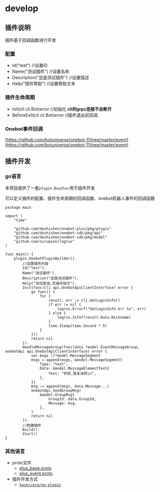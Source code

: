 # develop

## 插件说明
插件基于回调函数进行开发
### 配置
* Id("test") //设置ID
* Name("测试插件") //设置名称
* Description("这是测试插件") //设置描述
* Help("插件帮助") //设置帮助文本
### 插件生命周期
* Init(cli cli.Bot)error //初始化 **cli的grpc连接不会断开**
* BeforeExit(cli cli.Bot)error //插件退出前回调
### Onebot事件回调
[https://github.com/botuniverse/onebot-11/tree/master/event](https://github.com/botuniverse/onebot-11/tree/master/event)
## 插件开发
### go语言
本项目提供了一套`plugin.Buidler`用于插件开发

可以定义插件的配置、插件生命周期的回调函数、onebot机器人事件的回调函数
```
package main

import (
	"time"

	"github.com/dezhishen/onebot-plus/pkg/plugin"
	"github.com/dezhishen/onebot-sdk/pkg/api"
	"github.com/dezhishen/onebot-sdk/pkg/model"
	"github.com/sirupsen/logrus"
)

func main() {
	plugin.OnebotPluginBuilder().
		//设置插件内容
		Id("test").
		Name("测试插件").
		Description("这是测试插件").
		Help("测试查询,无操作指令").
		Init(func(cli api.OnebotApiClientInterface) error {
			go func() {
				for {
					result, err := cli.GetLoginInfo()
					if err != nil {
						logrus.Errorf("GetLoginInfo err %v", err)
					} else {
						logrus.Infof(result.Data.Nickname)
					}
					time.Sleep(time.Second * 5)
				}
			}()
			return nil
		}).
		HandleMessageGroup(func(data *model.EventMessageGroup, onebotApi api.OnebotApiClientInterface) error {
			var msgs []*model.MessageSegment
			msgs = append(msgs, &model.MessageSegment{
				Type: "text",
				Data: &model.MessageElementText{
					Text: "你好,我复读机\n",
				},
			})
			msg := append(msgs, data.Message...)
			onebotApi.SendGroupMsg(
				&model.GroupMsg{
					GroupId: data.GroupId,
					Message: msg,
				},
			)
			return nil
		}).
		//构建插件
		Build().
		Start()
}

```

### 其他语言
* proto文件
    * [plus_base.proto](../../pkg/plugin/base/plus_base.proto)
    * [plus_event.proto](../../pkg/plugin/event/plus_event.proto)
* 插件开发方式
    * [`hashicorp/go-plugin`](https://github.com/hashicorp/go-plugin)